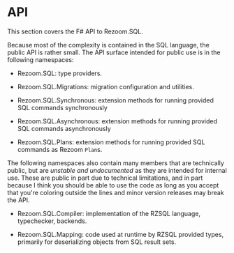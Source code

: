 # API

This section covers the F# API to Rezoom.SQL.

Because most of the complexity is contained in the SQL language, the public API
is rather small. The API surface intended for public use is in the following
namespaces:

* Rezoom.SQL: type providers.

* Rezoom.SQL.Migrations:  migration configuration and utilities.

* Rezoom.SQL.Synchronous: extension methods for running provided SQL commands
  synchronously

* Rezoom.SQL.Asynchronous: extension methods for running provided SQL commands
  asynchronously

* Rezoom.SQL.Plans: extension methods for running provided SQL commands as
  Rezoom `Plan`s.

The following namespaces also contain many members that are technically public,
but are _unstable and undocumented_ as they are intended for internal use. These
are public in part due to technical limitations, and in part because I think you
should be able to use the code as long as you accept that you're coloring
outside the lines and minor version releases may break the API.

* Rezoom.SQL.Compiler: implementation of the RZSQL language, typechecker, backends.

* Rezoom.SQL.Mapping: code used at runtime by RZSQL provided types, primarily
  for deserializing objects from SQL result sets.



